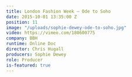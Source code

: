 ```yaml
---
title: London Fashion Week — Ode to Soho
date: 2015-10-01 13:35:00 Z
position: 11
image: "/uploads/sophie-dewey-ode-to-soho.jpg"
video: https://vimeo.com/180600775
company: BBH
runtime: Online Doc
director: Chris Hugall
producers: Sophie Dewey
role: Producer
is-featured: true
---
```


